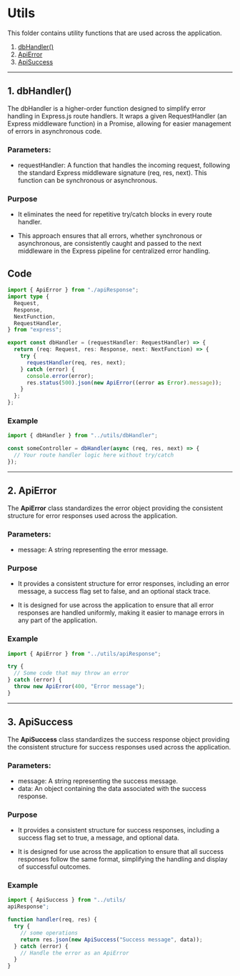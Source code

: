 # Utils

This folder contains utility functions that are used across the application.

1. [dbHandler()](#1-dbhandler)
2. [ApiError](#2-apierror)
3. [ApiSuccess](#3-apisuccess)

---

## 1. dbHandler()

The dbHandler is a higher-order function designed to simplify error handling in Express.js route handlers. It wraps a given RequestHandler (an Express middleware function) in a Promise, allowing for easier management of errors in asynchronous code.

### Parameters:

- requestHandler: A function that handles the incoming request, following the standard Express middleware signature (req, res, next). This function can be synchronous or asynchronous.

### Purpose

- It eliminates the need for repetitive try/catch blocks in every route handler.

- This approach ensures that all errors, whether synchronous or asynchronous, are consistently caught and passed to the next middleware in the Express pipeline for centralized error handling.

## Code

```typescript
import { ApiError } from "./apiResponse";
import type {
  Request,
  Response,
  NextFunction,
  RequestHandler,
} from "express";

export const dbHandler = (requestHandler: RequestHandler) => {
  return (req: Request, res: Response, next: NextFunction) => {
    try {
      requestHandler(req, res, next);
    } catch (error) {
      console.error(error);
      res.status(500).json(new ApiError((error as Error).message));
    }
  };
};
```

### Example

```typescript
import { dbHandler } from "../utils/dbHandler";

const someController = dbHandler(async (req, res, next) => {
  // Your route handler logic here without try/catch
});
```

---

## 2. ApiError

The **ApiError** class standardizes the error object providing the consistent structure for error responses used across the application.

### Parameters:

- message: A string representing the error message.

### Purpose

- It provides a consistent structure for error responses, including an error message, a success flag set to false, and an optional stack trace.

- It is designed for use across the application to ensure that all error responses are handled uniformly, making it easier to manage errors in any part of the application.

### Example

```typescript
import { ApiError } from "../utils/apiResponse";

try {
  // Some code that may throw an error
} catch (error) {
  throw new ApiError(400, "Error message");
}
```

---

## 3. ApiSuccess

The **ApiSuccess** class standardizes the success response object providing the consistent structure for success responses used across the application.

### Parameters:

- message: A string representing the success message.
- data: An object containing the data associated with the success response.

### Purpose

- It provides a consistent structure for success responses, including a success flag set to true, a message, and optional data.

- It is designed for use across the application to ensure that all success responses follow the same format, simplifying the handling and display of successful outcomes.

### Example

```typescript
import { ApiSuccess } from "../utils/
apiResponse";

function handler(req, res) {
  try {
    // some operations
    return res.json(new ApiSuccess("Success message", data));
  } catch (error) {
    // Handle the error as an ApiError
  }
}
```

